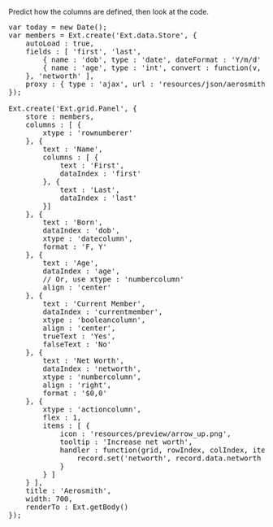 Predict how the columns are defined, then look at the code.

<pre class="runnable run">
var today = new Date();
var members = Ext.create('Ext.data.Store', {
    autoLoad : true,
    fields : [ 'first', 'last', 
        { name : 'dob', type : 'date', dateFormat : 'Y/m/d' }, 'currentmember', 
        { name : 'age', type : 'int', convert : function(v, rec) { var dob = rec.get('dob'); var age = (today.getFullYear() - dob.getFullYear()); var hadBday = (Ext.Date.getDayOfYear(today) >= Ext.Date.getDayOfYear(dob)); age = hadBday ? age : (age - 1); return age; }
    }, 'networth' ],
    proxy : { type : 'ajax', url : 'resources/json/aerosmith.json' }
});

Ext.create('Ext.grid.Panel', {
    store : members,
    columns : [ {
        xtype : 'rownumberer'
    }, {
        text : 'Name',
        columns : [ {
            text : 'First',
            dataIndex : 'first'
        }, {
            text : 'Last',
            dataIndex : 'last'
        }]
    }, {
        text : 'Born',
        dataIndex : 'dob',
        xtype : 'datecolumn',
        format : 'F, Y'
    }, {
        text : 'Age',
        dataIndex : 'age',
        // Or, use xtype : 'numbercolumn'
        align : 'center'
    }, {
        text : 'Current Member',
        dataIndex : 'currentmember',
        xtype : 'booleancolumn',
        align : 'center',
        trueText : 'Yes',
        falseText : 'No'
    }, {
        text : 'Net Worth',
        dataIndex : 'networth',
        xtype : 'numbercolumn',
        align : 'right',
        format : '$0,0'
    }, {
        xtype : 'actioncolumn',
        flex : 1,
        items : [ {
            icon : 'resources/preview/arrow_up.png',
            tooltip : 'Increase net worth',
            handler : function(grid, rowIndex, colIndex, item, event, record) {
                record.set('networth', record.data.networth * 1.1);
            }
        } ]
    } ],
    title : 'Aerosmith',
    width: 700,
    renderTo : Ext.getBody()
});
</pre>
